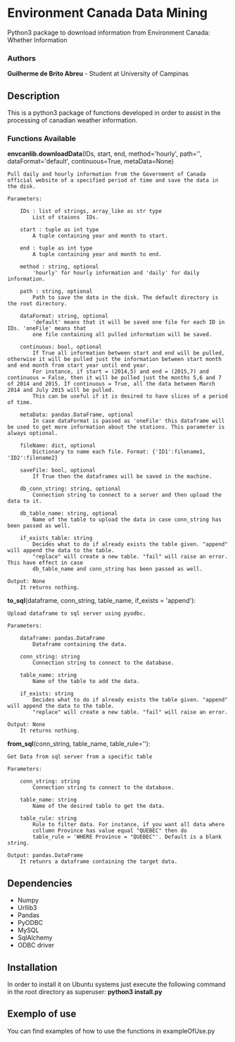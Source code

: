 # Environment Canada Data Mining
Python3 package to download information from Environment Canada: Whether Information

### Authors

**Guilherme de Brito Abreu** - Student at University of Campinas

## Description
This is a python3 package of functions developed in order to assist in the processing of canadian weather information.

### Functions Available

**envcanlib.downloadData**(IDs, start, end, method='hourly', path='', dataFormat='default', continuous=True,
metaData=None)

    Pull daily and hourly information from the Government of Canada official website of a specified period of time and save the data in the disk.

    Parameters:

        IDs : list of strings, array_like as str type
            List of staions  IDs.

        start : tuple as int type
            A tuple containing year and month to start.
        
        end : tuple as int type  
            A tuple containing year and month to end.

        method : string, optional  
            'hourly' for hourly information and 'daily' for daily information.

        path : string, optional 
            Path to save the data in the disk. The default directory is the root directory.

        dataFormat: string, optional
            'default' means that it will be saved one file for each ID in IDs. 'oneFile' means that
            one file containing all pulled information will be saved.

        continuous: bool, optional
            If True all information between start and end will be pulled, otherwise it will be pulled just the information between start month and end month from start year until end year. 
            For instance, if start = (2014,5) and end = (2015,7) and continuous = False, then it will be pulled just the months 5,6 and 7 of 2014 and 2015. If continuous = True, all the data between March 2014 and July 2015 will be pulled. 
            This can be useful if it is desired to have slices of a period of time.

        metaData: pandas.DataFrame, optional
            In case dataFormat is passed as 'oneFile' this dataframe will be used to get more information about the stations. This parameter is always optional.
            
        fileName: dict, optional 
            Dictionary to name each file. Format: {'ID1':filename1, 'ID2':filename2}
            
        saveFile: bool, optional
            If True then the dataframes will be saved in the machine.
            
        db_conn_string: string, optional
            Connection string to connect to a server and then upload the data to it.
            
        db_table_name: string, optional
            Name of the table to upload the data in case conn_string has been passed as well.
            
        if_exists_table: string
            Decides what to do if already exists the table given. "append" will append the data to the table.
            "replace" will create a new table. "fail" will raise an error. This have effect in case 
            db_table_name and conn_string has been passed as well.

    Output: None
        It returns nothing.

**to_sql**(dataframe, conn_string, table_name, if_exists = 'append'):

    Upload dataframe to sql server using pyodbc.
    
    Parameters:
    
        dataframe: pandas.DataFrame
            Dataframe containing the data.
            
        conn_string: string
            Connection string to connect to the database.
        
        table_name: string
            Name of the table to add the data.
        
        if_exists: string
            Decides what to do if already exists the table given. "append" will append the data to the table.
            "replace" will create a new table. "fail" will raise an error.
        
    Output: None
        It returns nothing.
        
**from_sql**(conn_string, table_name, table_rule=''):

    Get Data from sql server from a specific table
    
    Parameters:
    
        conn_string: string
            Connection string to connect to the database.
            
        table_name: string
            Name of the desired table to get the data.
        
        table_rule: string
            Rule to filter data. For instance, if you want all data where
            collumn Province has value equal "QUEBEC" then do 
            table_rule = 'WHERE Province = "QUEBEC"'. Default is a blank string.
        
    Output: pandas.DataFrame
        It retunrs a dataframe containing the target data.

## Dependencies

- Numpy
- Urllib3
- Pandas
- PyODBC
- MySQL
- SqlAlchemy
- ODBC driver

## Installation

In order to install it on Ubuntu systems just execute the following command in the root directory as superuser:
    **python3 install.py**

## Exemplo of use

You can find examples of how to use the functions in exampleOfUse.py

